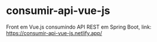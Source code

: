 # consumir-api-vue-js

Front em Vue.js consumindo API REST em Spring Boot, link: https://consumir-api-vue-js.netlify.app/
